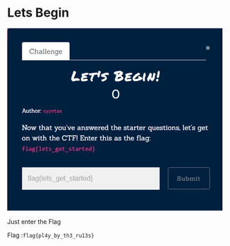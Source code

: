 # Lets Begin

![](../assets/start/lets-begin.png)

Just enter the Flag

Flag :`flag{pl4y_by_th3_ru13s}`

